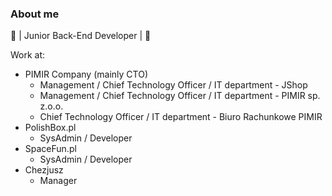 ### About me
🔧 | Junior Back-End Developer | 🔧

Work at:
- PIMIR Company (mainly CTO)
   * Management / Chief Technology Officer / IT department - JShop
   * Management / Chief Technology Officer / IT department - PIMIR sp. z.o.o.
   * Chief Technology Officer / IT department - Biuro Rachunkowe PIMIR
- PolishBox.pl
   * SysAdmin / Developer
- SpaceFun.pl
   * SysAdmin / Developer
- Chezjusz
   * Manager
